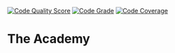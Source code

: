 
[![Code Quality Score](https://api.codiga.io/project/35559/score/svg)](https://app.codiga.io/hub/project/35559/the-academy)
[![Code Grade](https://api.codiga.io/project/35559/status/svg)](https://app.codiga.io/hub/project/35559/the-academy)
[![Code Coverage](https://codecov.io/gh/leandcesar/the-academy/branch/main/graph/badge.svg?token=GEKZHAEIG1)](https://codecov.io/gh/leandcesar/the-academy)

# The Academy
